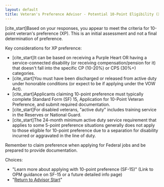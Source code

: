```yaml
---
layout: default
title: Veteran's Preference Advisor - Potential 10-Point Eligibility (XP)
---
```


[cite_start]Based on your responses, you appear to meet the criteria for 10-point veteran's preference (XP). This is an initial assessment and not a final determination of preference.

Key considerations for XP preference:
* [cite_start]It can be based on receiving a Purple Heart OR having a service-connected disability (or receiving compensation/pension for it) that doesn't fall into the specific CP (10-20%) or CPS (30%+) categories.
* [cite_start]You must have been discharged or released from active duty under honorable conditions (or expect to be if applying under the VOW Act).
* [cite_start]Applicants claiming 10-point preference must typically complete Standard Form (SF) 15, Application for 10-Point Veteran Preference, and submit required documentation.
* [cite_start]For disabled veterans, "active duty" includes training service in the Reserves or National Guard.
* [cite_start]The 24-month minimum active duty service requirement that applies to some 5-point preference situations generally does not apply to those eligible for 10-point preference due to a separation for disability incurred or aggravated in the line of duty.

Remember to claim preference when applying for Federal jobs and be prepared to provide documentation.

Choices:
* "Learn more about applying with 10-point preference (SF-15)" (Link to OPM guidance on SF-15 or a future detailed info page)
* "[Return to Advisor Start](./start.md)"
```
